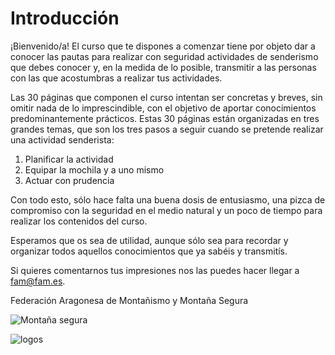 # Introducción

¡Bienvenido/a!
El curso que te dispones a comenzar tiene por objeto dar a conocer las pautas para realizar con seguridad actividades de senderismo que debes conocer y, en la medida de lo posible, transmitir a las personas con las que acostumbras a realizar tus actividades.

Las 30 páginas que componen el curso intentan ser concretas y breves, sin omitir nada de lo imprescindible, con el objetivo de aportar conocimientos predominantemente prácticos. Estas 30 páginas están organizadas en tres grandes temas, que son los tres pasos a seguir cuando se pretende realizar una actividad senderista:
1. Planificar la actividad
2. Equipar la mochila y a uno mismo
3. Actuar con prudencia

Con todo esto, sólo hace falta una buena dosis de entusiasmo, una pizca de compromiso con la seguridad en el medio natural y un poco de tiempo para realizar los contenidos del curso.

Esperamos que os sea de utilidad, aunque sólo sea para recordar y organizar todos aquellos conocimientos que ya sabéis y transmitís.

Si quieres comentarnos tus impresiones nos las puedes hacer llegar a fam@fam.es.

Federación Aragonesa de Montañismo y Montaña Segura

![Montaña segura](http://www.locuradevida.com/wp-content/uploads/2012/07/monta%C3%B1a-segura.jpg)

![logos](http://montanasegura.com//wp-content/uploads/2017/10/logos.png)
